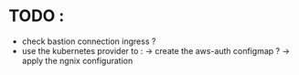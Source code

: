 # TODO : 
 * check bastion connection ingress ?
 * use the kubernetes provider to :
    -> create the aws-auth configmap ?
 	-> apply the ngnix configuration 
